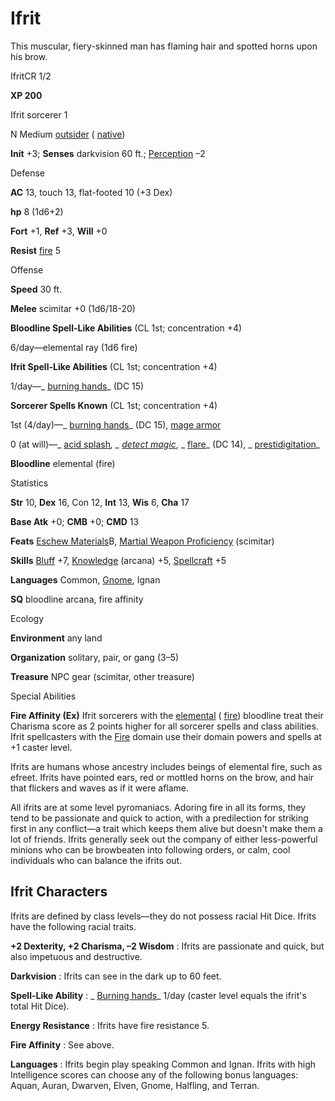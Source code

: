 # Ifrit

This muscular, fiery-skinned man has flaming hair and spotted horns upon his brow.

IfritCR 1/2

**XP 200**

Ifrit sorcerer 1

N Medium [outsider](monsters/creatureTypes.md#_outsider) ( [native](monsters/creatureTypes.md#_native-subtype))

**Init** +3; **Senses** darkvision 60 ft.; [Perception](additionalMonsters/../skills/perception.md#_perception) –2

Defense

**AC** 13, touch 13, flat-footed 10 (+3 Dex)

**hp** 8 (1d6+2)

**Fort** +1, **Ref** +3, **Will** +0

**Resist** [fire](monsters/creatureTypes.md#_fire-subtype) 5

Offense

**Speed** 30 ft.

**Melee** scimitar +0 (1d6/18-20)

**Bloodline Spell-Like Abilities** (CL 1st; concentration +4)

6/day—elemental ray (1d6 fire)

**Ifrit Spell-Like Abilities** (CL 1st; concentration +4)

1/day—_ [burning hands](additionalMonsters/../spells/burningHands.md#_burning-hands)_ (DC 15)

**Sorcerer Spells Known** (CL 1st; concentration +4)

1st (4/day)—_ [burning hands](additionalMonsters/../spells/burningHands.md#_burning-hands)_ (DC 15), [mage armor](additionalMonsters/../spells/mageArmor.md#_mage-armor)

0 (at will)—_ [acid splash](additionalMonsters/../spells/acidSplash.md#_acid-splash)_, _ [detect magic](additionalMonsters/../spells/detectMagic.md#_detect-magic)_, _ [flare](additionalMonsters/../spells/flare.md#_flare)_ (DC 14), _ [prestidigitation](additionalMonsters/../spells/prestidigitation.md#_prestidigitation)_

**Bloodline** elemental (fire)

Statistics

**Str** 10, **Dex** 16, Con 12, **Int** 13, **Wis** 6, **Cha** 17

**Base Atk** +0; **CMB** +0; **CMD** 13

**Feats** [Eschew Materials](additionalMonsters/../feats.md#_eschew-materials)B, [Martial Weapon Proficiency](additionalMonsters/../feats.md#_martial-weapon-proficiency) (scimitar)

**Skills** [Bluff](additionalMonsters/../skills/bluff.md#_bluff) +7, [Knowledge](additionalMonsters/../skills/knowledge.md#_knowledge) (arcana) +5, [Spellcraft](additionalMonsters/../skills/spellcraft.md#_spellcraft) +5

**Languages** Common, [Gnome](monsters/creatureTypes.md#_gnome-subtype), Ignan

**SQ** bloodline arcana, fire affinity

Ecology

**Environment** any land

**Organization** solitary, pair, or gang (3–5)

**Treasure** NPC gear (scimitar, other treasure)

Special Abilities

**Fire Affinity (Ex)** Ifrit sorcerers with the [elemental](monsters/creatureTypes.md#_elemental-subtype) ( [fire](monsters/creatureTypes.md#_fire-subtype)) bloodline treat their Charisma score as 2 points higher for all sorcerer spells and class abilities. Ifrit spellcasters with the [Fire](monsters/creatureTypes.md#_fire-subtype) domain use their domain powers and spells at +1 caster level.

Ifrits are humans whose ancestry includes beings of elemental fire, such as efreet. Ifrits have pointed ears, red or mottled horns on the brow, and hair that flickers and waves as if it were aflame.

All ifrits are at some level pyromaniacs. Adoring fire in all its forms, they tend to be passionate and quick to action, with a predilection for striking first in any conflict—a trait which keeps them alive but doesn't make them a lot of friends. Ifrits generally seek out the company of either less-powerful minions who can be browbeaten into following orders, or calm, cool individuals who can balance the ifrits out.

## Ifrit Characters

Ifrits are defined by class levels—they do not possess racial Hit Dice. Ifrits have the following racial traits.

**+2 Dexterity, +2 Charisma, –2 Wisdom** : Ifrits are passionate and quick, but also impetuous and destructive.

**Darkvision** : Ifrits can see in the dark up to 60 feet.

**Spell-Like Ability** : _ [Burning hands](additionalMonsters/../spells/burningHands.md#_burning-hands)_ 1/day (caster level equals the ifrit's total Hit Dice).

**Energy Resistance** : Ifrits have fire resistance 5.

**Fire Affinity** : See above.

**Languages** : Ifrits begin play speaking Common and Ignan. Ifrits with high Intelligence scores can choose any of the following bonus languages: Aquan, Auran, Dwarven, Elven, Gnome, Halfling, and Terran.

